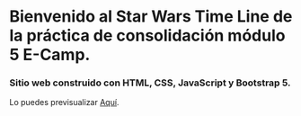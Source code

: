 # Bienvenido al Star Wars Time Line de la práctica de consolidación módulo 5 E-Camp.

### Sitio web construido con HTML, CSS, JavaScript y Bootstrap 5.

Lo puedes previsualizar [Aquí](https://maiky909.github.io/star-wars-line-m5/).
